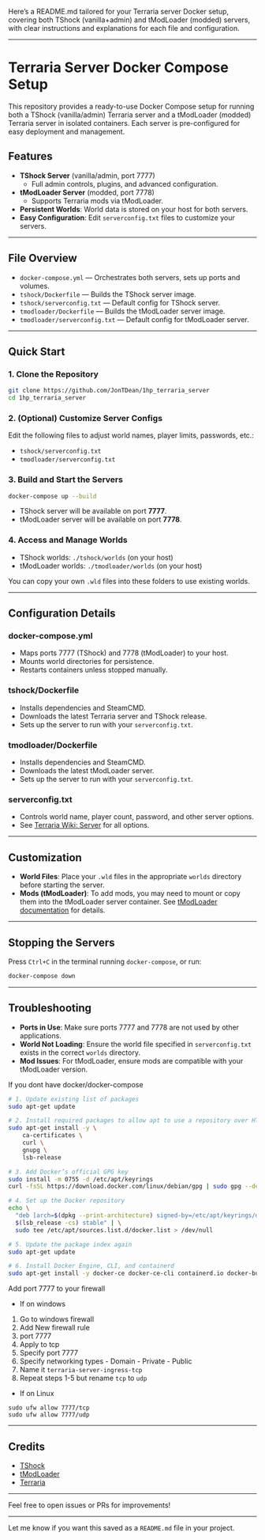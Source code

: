Here’s a README.md tailored for your Terraria server Docker setup, covering both TShock (vanilla+admin) and tModLoader (modded) servers, with clear instructions and explanations for each file and configuration.

---

# Terraria Server Docker Compose Setup

This repository provides a ready-to-use Docker Compose setup for running both a TShock (vanilla/admin) Terraria server and a tModLoader (modded) Terraria server in isolated containers. Each server is pre-configured for easy deployment and management.

## Features

- **TShock Server** (vanilla/admin, port 7777)
  - Full admin controls, plugins, and advanced configuration.
- **tModLoader Server** (modded, port 7778)
  - Supports Terraria mods via tModLoader.
- **Persistent Worlds**: World data is stored on your host for both servers.
- **Easy Configuration**: Edit `serverconfig.txt` files to customize your servers.

---

## File Overview

- `docker-compose.yml` — Orchestrates both servers, sets up ports and volumes.
- `tshock/Dockerfile` — Builds the TShock server image.
- `tshock/serverconfig.txt` — Default config for TShock server.
- `tmodloader/Dockerfile` — Builds the tModLoader server image.
- `tmodloader/serverconfig.txt` — Default config for tModLoader server.

---

## Quick Start

### 1. Clone the Repository

```sh
git clone https://github.com/JonTDean/1hp_terraria_server
cd 1hp_terraria_server
```

### 2. (Optional) Customize Server Configs

Edit the following files to adjust world names, player limits, passwords, etc.:

- `tshock/serverconfig.txt`
- `tmodloader/serverconfig.txt`

### 3. Build and Start the Servers

```sh
docker-compose up --build
```

- TShock server will be available on port **7777**.
- tModLoader server will be available on port **7778**.

### 4. Access and Manage Worlds

- TShock worlds: `./tshock/worlds` (on your host)
- tModLoader worlds: `./tmodloader/worlds` (on your host)

You can copy your own `.wld` files into these folders to use existing worlds.

---

## Configuration Details

### docker-compose.yml

- Maps ports 7777 (TShock) and 7778 (tModLoader) to your host.
- Mounts world directories for persistence.
- Restarts containers unless stopped manually.

### tshock/Dockerfile

- Installs dependencies and SteamCMD.
- Downloads the latest Terraria server and TShock release.
- Sets up the server to run with your `serverconfig.txt`.

### tmodloader/Dockerfile

- Installs dependencies and SteamCMD.
- Downloads the latest tModLoader server.
- Sets up the server to run with your `serverconfig.txt`.

### serverconfig.txt

- Controls world name, player count, password, and other server options.
- See [Terraria Wiki: Server](https://terraria.wiki.gg/wiki/Server#Configuration_file) for all options.

---

## Customization

- **World Files**: Place your `.wld` files in the appropriate `worlds` directory before starting the server.
- **Mods (tModLoader)**: To add mods, you may need to mount or copy them into the tModLoader server container. See [tModLoader documentation](https://github.com/tModLoader/tModLoader/wiki/tModLoader-guide-for-players#installing-mods) for details.

---

## Stopping the Servers

Press `Ctrl+C` in the terminal running `docker-compose`, or run:

```sh
docker-compose down
```

---

## Troubleshooting

- **Ports in Use**: Make sure ports 7777 and 7778 are not used by other applications.
- **World Not Loading**: Ensure the world file specified in `serverconfig.txt` exists in the correct `worlds` directory.
- **Mod Issues**: For tModLoader, ensure mods are compatible with your tModLoader version.

If you dont have docker/docker-compose
```zsh
# 1. Update existing list of packages
sudo apt-get update

# 2. Install required packages to allow apt to use a repository over HTTPS
sudo apt-get install -y \
    ca-certificates \
    curl \
    gnupg \
    lsb-release

# 3. Add Docker’s official GPG key
sudo install -m 0755 -d /etc/apt/keyrings
curl -fsSL https://download.docker.com/linux/debian/gpg | sudo gpg --dearmor -o /etc/apt/keyrings/docker.gpg

# 4. Set up the Docker repository
echo \
  "deb [arch=$(dpkg --print-architecture) signed-by=/etc/apt/keyrings/docker.gpg] https://download.docker.com/linux/debian \
  $(lsb_release -cs) stable" | \
  sudo tee /etc/apt/sources.list.d/docker.list > /dev/null

# 5. Update the package index again
sudo apt-get update

# 6. Install Docker Engine, CLI, and containerd
sudo apt-get install -y docker-ce docker-ce-cli containerd.io docker-buildx-plugin docker-compose-plugin
```

Add port 7777 to your firewall
- If on windows
1. Go to windows firewall
2. Add New firewall rule
  1. port 7777
  2. Apply to tcp
  3. Specify port 7777
  4. Specify networking types
    - Domain
    - Private
    - Public
  5. Name it `terraria-server-ingress-tcp`
  6. Repeat steps 1-5 but rename `tcp` to `udp`

- If on Linux
```
sudo ufw allow 7777/tcp
sudo ufw allow 7777/udp
```
---

## Credits

- [TShock](https://github.com/Pryaxis/TShock)
- [tModLoader](https://github.com/tModLoader/tModLoader)
- [Terraria](https://terraria.org/)

---

Feel free to open issues or PRs for improvements!

---

Let me know if you want this saved as a `README.md` file in your project.
